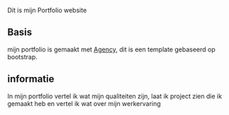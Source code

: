 Dit is mijn Portfolio website

## Basis
mijn portfolio is gemaakt met [Agency](http://startbootstrap.com/template-overviews/agency/), dit is een template gebaseerd op bootstrap.

## informatie
In mijn portfolio vertel ik wat mijn qualiteiten zijn, laat ik project zien die ik gemaakt heb en vertel ik wat over mijn werkervaring